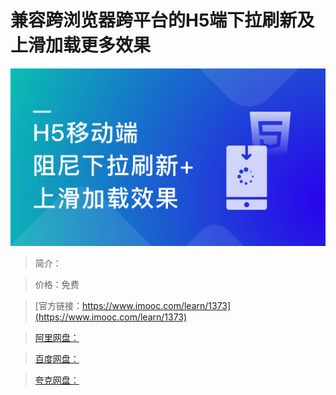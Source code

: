# 兼容跨浏览器跨平台的H5端下拉刷新及上滑加载更多效果

![img](../../assets/6411437e099ea71705400304.png)

> 简介：

> 价格：免费

> [官方链接：https://www.imooc.com/learn/1373](https://www.imooc.com/learn/1373)

> [阿里网盘：]()

> [百度网盘：]()

> [夸克网盘：]()
